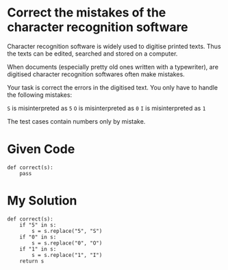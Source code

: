 # Correct the mistakes of the character recognition software

Character recognition software is widely used to digitise printed texts. Thus the texts can be edited, searched and stored on a computer.

When documents (especially pretty old ones written with a typewriter), are digitised character recognition softwares often make mistakes.

Your task is correct the errors in the digitised text. You only have to handle the following mistakes:

```S``` is misinterpreted as ```5```
```O``` is misinterpreted as ```0```
```I``` is misinterpreted as ```1```

The test cases contain numbers only by mistake.

# Given Code

```{python}
def correct(s):
    pass
```

# My Solution

```{python}
def correct(s):
    if "5" in s:
        s = s.replace("5", "S")
    if "0" in s:
        s = s.replace("0", "O")
    if "1" in s:
        s = s.replace("1", "I")
    return s
```
